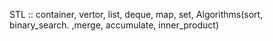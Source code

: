 STL :: container, vertor, list, deque, map, set, Algorithms(sort, binary_search. ,merge, accumulate, inner_product)